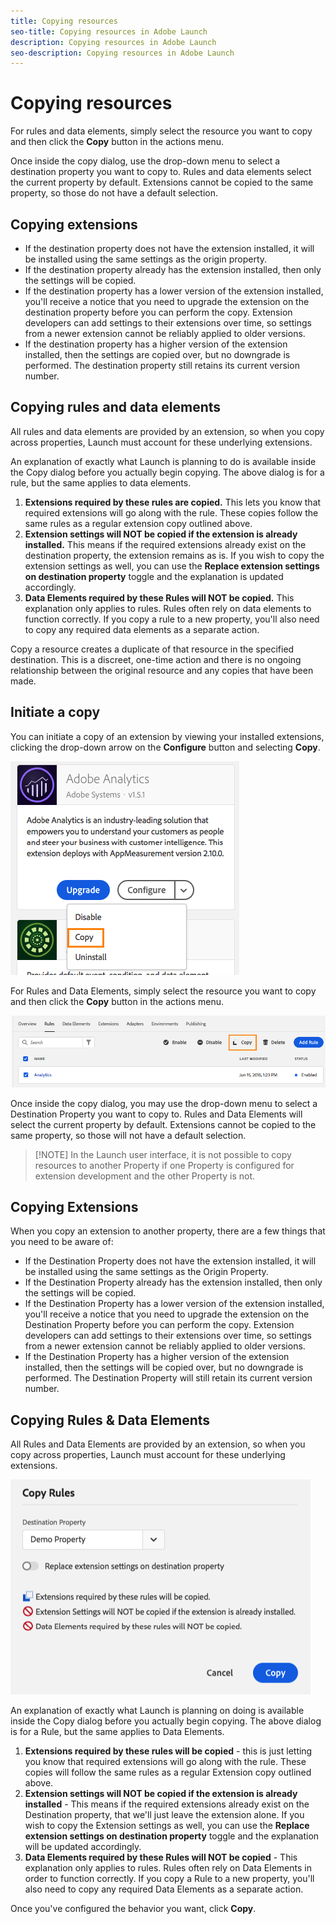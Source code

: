 ```yaml
---
title: Copying resources
seo-title: Copying resources in Adobe Launch
description: Copying resources in Adobe Launch
seo-description: Copying resources in Adobe Launch
---
```


# Copying resources

For rules and data elements, simply select the resource you want to copy and then click the **Copy** button in the actions menu.

Once inside the copy dialog, use the drop-down menu to select a destination property you want to copy to.  Rules and data elements select the current property by default.  Extensions cannot be copied to the same property, so those do not have a default selection.

## Copying extensions

* If the destination property does not have the extension installed, it will be installed using the same settings as the origin property.
* If the destination property already has the extension installed, then only the settings will be copied.
* If the destination property has a lower version of the extension installed, you'll receive a notice that you need to upgrade the extension on the destination property before you can perform the copy.  Extension developers can add settings to their extensions over time, so settings from a newer extension cannot be reliably applied to older versions.
* If the destination property has a higher version of the extension installed, then the settings are copied over, but no downgrade is performed.  The destination property still retains its current version number.

## Copying rules and data elements

All rules and data elements are provided by an extension, so when you copy across properties, Launch must account for these underlying extensions.

An explanation of exactly what Launch is planning to do is available inside the Copy dialog before you actually begin copying.  The above dialog is for a rule, but the same applies to data elements.

1. **Extensions required by these rules are copied.** This lets you know that required extensions will go along with the rule.  These copies follow the same rules as a regular extension copy outlined above.
1. **Extension settings will NOT be copied if the extension is already installed.** This means if the required extensions already exist on the destination property, the extension remains as is.  If you wish to copy the extension settings as well, you can use the **Replace extension settings on destination property** toggle and the explanation is updated accordingly.
1. **Data Elements required by these Rules will NOT be copied.** This explanation only applies to rules.  Rules often rely on data elements to function correctly.  If you copy a rule to a new property, you'll also need to copy any required data elements as a separate action.

Copy a resource creates a duplicate of that resource in the specified destination. This is a discreet, one-time action and there is no ongoing relationship between the original resource and any copies that have been made.

## Initiate a copy

You can initiate a copy of an extension by viewing your installed extensions, clicking the drop-down arrow on the **Configure** button and selecting **Copy**.

![Copying the Analytics extension](/help/assets/copy-initiate-extension.png)

For Rules and Data Elements, simply select the resource you want to copy and then click the **Copy** button in the actions menu.

![Copying my Analytics rule](/help/assets/copy-initiate-rule.png)

Once inside the copy dialog, you may use the drop-down menu to select a Destination Property you want to copy to. Rules and Data Elements will select the current property by default. Extensions cannot be copied to the same property, so those will not have a default selection.

>[!NOTE]  In the Launch user interface, it is not possible to copy resources to another Property if one Property is configured for extension development and the other Property is not.

## Copying Extensions

When you copy an extension to another property, there are a few things that you need to be aware of:

* If the Destination Property does not have the extension installed, it will be installed using the same settings as the Origin Property.
* If the Destination Property already has the extension installed, then only the settings will be copied.
* If the Destination Property has a lower version of the extension installed, you'll receive a notice that you need to upgrade the extension on the Destination Property before you can perform the copy.  Extension developers can add settings to their extensions over time, so settings from a newer extension cannot be reliably applied to older versions.
* If the Destination Property has a higher version of the extension installed, then the settings will be copied over, but no downgrade is performed.  The Destination Property will still retain its current version number.

## Copying Rules & Data Elements

All Rules and Data Elements are provided by an extension, so when you copy across properties, Launch must account for these underlying extensions.

![Copying a Rule to my Demo Property](/help/assets/copy-rules-dialog%20%281%29.png)

An explanation of exactly what Launch is planning on doing is available inside the Copy dialog before you actually begin copying. The above dialog is for a Rule, but the same applies to Data Elements.

1. **Extensions required by these rules will be copied** - this is just letting you know that required extensions will go along with the rule.  These copies will follow the same rules as a regular Extension copy outlined above.
1. **Extension settings will NOT be copied if the extension is already installed** - This means if the required extensions already exist on the Destination property, that we'll just leave the extension alone.  If you wish to copy the Extension settings as well, you can use the **Replace extension settings on destination property** toggle and the explanation will be updated accordingly.
1. **Data Elements required by these Rules will NOT be copied** - This explanation only applies to rules.  Rules often rely on Data Elements in order to function correctly.  If you copy a Rule to a new property, you'll also need to copy any required Data Elements as a separate action.

Once you've configured the behavior you want, click **Copy**.
